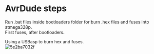 # AvrDude steps

Run .bat files inside bootloaders folder for burn .hex files and fuses into atmega328p.<br>
First fuses, after bootloaders.

Using a USBasp to burn hex and fuses.<br>
![5e2ba7032f](https://user-images.githubusercontent.com/16022034/121952922-433c8d00-cd33-11eb-9e5c-822cb1ee8b71.jpg)

